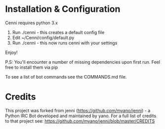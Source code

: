 Installation & Configuration
============================
Cenni requires python 3.x

1. Run ./cenni - this creates a default config file
2. Edit ~/Cenni/config/default.py
3. Run ./cenni - this now runs cenni with your settings

Enjoy!

P.S: You'll encounter a number of missing dependencies upon first run. Feel free to install them via pip

To see a list of bot commands see the COMMANDS.md file.

Credits
=======

This project was forked from jenni (https://github.com/myano/jenni) - a Python IRC Bot developed and maintained by yano. For a full list of credits to that project see: https://github.com/myano/jenni/blob/master/CREDITS

